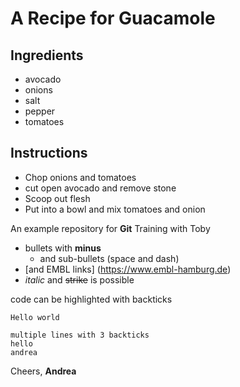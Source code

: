 # A Recipe for Guacamole

## Ingredients

- avocado
- onions
- salt
- pepper
- tomatoes

## Instructions

- Chop onions and tomatoes
- cut open avocado and remove stone
- Scoop out flesh
- Put into a bowl and mix tomatoes and onion

An example repository for **Git** Training with Toby


<!-- Comment here added -->

- bullets with **minus**
  - and sub-bullets (space and dash)
- [and EMBL links] (https://www.embl-hamburg.de)  
- _italic_ and ~~strike~~ is possible

code can be highlighted with backticks

`Hello world`

```
multiple lines with 3 backticks 
hello
andrea
```


Cheers,
**Andrea**
